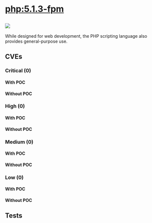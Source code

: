 # [php:5.1.3-fpm](https://hub.docker.com/_/php?tab=tags)
![](https://img.shields.io/static/v1?label=tag&message=5.1.3-fpm&color=blue)
---
<p>
While designed for web development, the PHP scripting language also provides general-purpose use.
</p>

## CVEs
### Critical (0)
#### With POC

#### Without POC


### High (0)
#### With POC

#### Without POC


### Medium (0)
#### With POC

#### Without POC


### Low (0)
#### With POC

#### Without POC


## Tests
